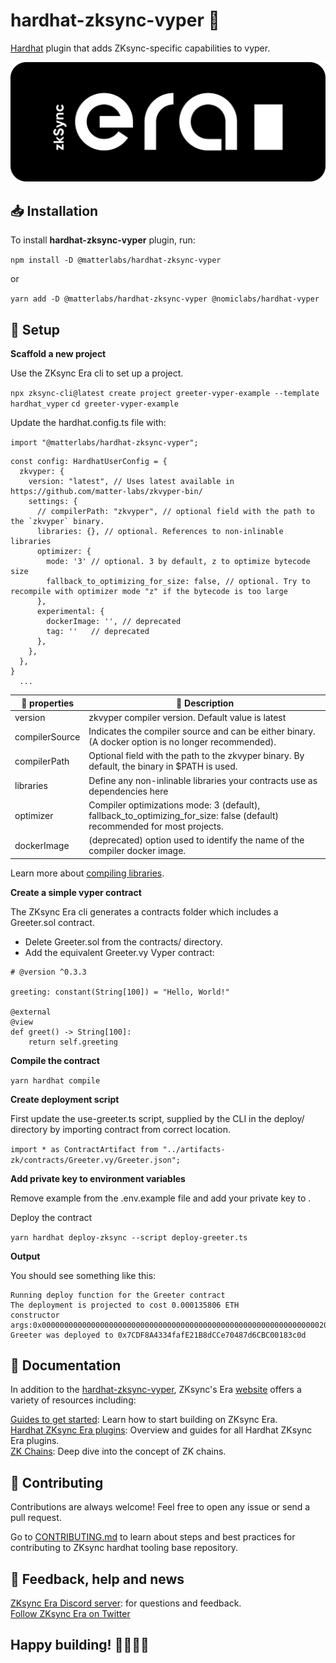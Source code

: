 # hardhat-zksync-vyper 🚀

[Hardhat](https://hardhat.org/) plugin that adds ZKsync-specific capabilities to vyper.

![Era Logo](https://github.com/matter-labs/era-contracts/raw/main/eraLogo.svg)

## 📥 Installation

To install **hardhat-zksync-vyper** plugin, run:

`npm install -D @matterlabs/hardhat-zksync-vyper`

or

`yarn add -D @matterlabs/hardhat-zksync-vyper @nomiclabs/hardhat-vyper`

## 🔧 Setup

**Scaffold a new project**

Use the ZKsync Era cli to set up a project.

`npx zksync-cli@latest create project greeter-vyper-example --template hardhat_vyper`
`cd greeter-vyper-example`


Update the hardhat.config.ts file with: 

`import "@matterlabs/hardhat-zksync-vyper";`

```
const config: HardhatUserConfig = {
  zkvyper: {
    version: "latest", // Uses latest available in https://github.com/matter-labs/zkvyper-bin/
    settings: {
      // compilerPath: "zkvyper", // optional field with the path to the `zkvyper` binary.
      libraries: {}, // optional. References to non-inlinable libraries
      optimizer: {
        mode: '3' // optional. 3 by default, z to optimize bytecode size
        fallback_to_optimizing_for_size: false, // optional. Try to recompile with optimizer mode "z" if the bytecode is too large
      },
      experimental: {
        dockerImage: '', // deprecated
        tag: ''   // deprecated
      },
    },
  },
}
  ...
```

| 🔧 properties              | 📄 Description                                                                                                                       |
|----------------------------|--------------------------------------------------------------------------------------------------------------------------------------|
| version                    | zkvyper compiler version. Default value is latest                                                                                    |
| compilerSource             | Indicates the compiler source and can be either binary. (A docker option is no longer recommended).                                  |
| compilerPath               | Optional field with the path to the zkvyper binary. By default, the binary in $PATH is used.                                         |
| libraries                  | Define any non-inlinable libraries your contracts use as dependencies here                                                           |
| optimizer                   | Compiler optimizations mode: 3 (default), fallback_to_optimizing_for_size: false (default) recommended for most projects.          |
| dockerImage                 | (deprecated) option used to identify the name of the compiler docker image.                                          |


Learn more about [compiling libraries](https://docs.zksync.io/build/tooling/hardhat/compiling-libraries).

**Create a simple vyper contract**

The ZKsync Era cli generates a contracts folder which includes a Greeter.sol contract.

- Delete Greeter.sol from the contracts/ directory.
- Add the equivalent Greeter.vy Vyper contract:

```
# @version ^0.3.3

greeting: constant(String[100]) = "Hello, World!"

@external
@view
def greet() -> String[100]:
    return self.greeting
```

**Compile the contract**

`yarn hardhat compile`

**Create deployment script**

First update the use-greeter.ts script, supplied by the CLI in the deploy/ directory by importing contract from correct location.

`import * as ContractArtifact from "../artifacts-zk/contracts/Greeter.vy/Greeter.json";`

**Add private key to environment variables**

Remove example from the .env.example file and add your private key to <WALLET-PRIVATE-KEY>.

Deploy the contract

`yarn hardhat deploy-zksync --script deploy-greeter.ts`

**Output**

You should see something like this:

```
Running deploy function for the Greeter contract
The deployment is projected to cost 0.000135806 ETH
constructor args:0x000000000000000000000000000000000000000000000000000000000000002000000000000000000000000000000000000000000000000000000000000000094869207468657265210000000000000000000000000000000000000000000000
Greeter was deployed to 0x7CDF8A4334fafE21B8dCCe70487d6CBC00183c0d
```

## 📝 Documentation

In addition to the [hardhat-zksync-vyper](https://docs.zksync.io/build/tooling/hardhat/hardhat-zksync-vyper), ZKsync's Era [website](https://docs.zksync.io/build) offers a variety of resources including:

[Guides to get started](https://docs.zksync.io/build/start-coding/zksync-101): Learn how to start building on ZKsync Era.\
[Hardhat ZKsync Era plugins](https://docs.zksync.io/build/tooling/hardhat/getting-started): Overview and guides for all Hardhat ZKsync Era plugins.\
[ZK Chains](https://docs.zksync.io/zk-stack/concepts/zk-chains#what-are-zk-chains): Deep dive into the concept of ZK chains.

## 🤝 Contributing

Contributions are always welcome! Feel free to open any issue or send a pull request.

Go to [CONTRIBUTING.md](https://github.com/matter-labs/hardhat-zksync/blob/main/.github/CONTRIBUTING.md) to learn about steps and best practices for contributing to ZKsync hardhat tooling base repository.  


## 🙌 Feedback, help and news

[ZKsync Era Discord server](https://join.zksync.dev/): for questions and feedback.\
[Follow ZKsync Era on Twitter](https://twitter.com/zksync)

## Happy building! 👷‍♀️👷‍♂️